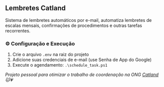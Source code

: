 ## Lembretes Catland

Sistema de lembretes automáticos por e-mail, automatiza lembretes de escalas mensais, confirmações de procedimentos e outras tarefas recorrentes.


### ⚙️ Configuração e Execução

1. Crie o arquivo `.env` na raiz do projeto
2. Adicione suas credenciais de e-mail (use Senha de App do Google)
3. Execute o agendamento: `.\schedule_task.ps1`

*Projeto pessoal para otimizar o trabalho de coordenação na ONG [Catland](https://catland.org.br/) 🐱💗*